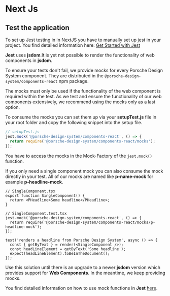 # Next Js

<TableOfContents></TableOfContents>

## Test the application

To set up Jest testing in in NextJS you have to manually set up jest in your project. You find detailed information
here: [Get Started with Jest](https://jestjs.io/docs/en/getting-started)

**Jest** uses **jsdom**.It is yet not possible to render the functionality of web components in **jsdom**.

To ensure your tests don't fail, we provide mocks for every Porsche Design System component. They are distributed in the
`@porsche-design-system/components-react` npm package.

The mocks must only be used if the functionality of the web component is required within the test. As we test and ensure
the functionality of our web components extensively, we recommend using the mocks only as a last option.

To consume the mocks you can set them up via your **setupTest.js** file in your root folder and copy the following
snippet into the setup file.

```js
// setupTest.js
jest.mock('@porsche-design-system/components-react', () => {
  return require('@porsche-design-system/components-react/mocks');
});
```

You have to access the mocks in the Mock-Factory of the `jest.mock()` function.

If you only need a single component mock you can also consume the mock directly in your test. All of our mocks are named
like **p-name-mock** for example **p-headline-mock**.

```tsx
// SingleComponent.tsx
export function SingleComponent() {
  return <PHeadline>Some headline</PHeadline>;
}
```

```tsx
// SingleComponent.test.tsx
jest.mock('@porsche-design-system/components-react', () => {
  return require('@porsche-design-system/components-react/mocks/p-headline-mock');
});

test('renders a headline from Porsche Design System', async () => {
  const { getByText } = render(<SingleComponent />);
  const headLineElement = getByText('Some headline');
  expect(headLineElement).toBeInTheDocument();
});
```

Use this solution until there is an upgrade to a newer **jsdom** version which provides support for **Web Components**.
In the meantime, we keep providing mocks.

You find detailed information on how to use mock functions in **Jest**
[here](https://jestjs.io/docs/en/mock-functions.html).
